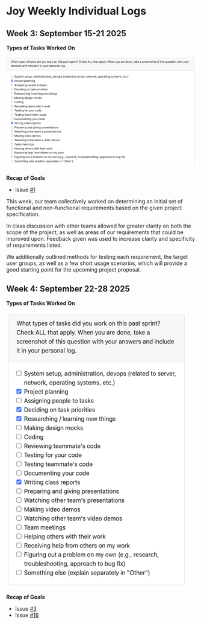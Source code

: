 # Joy Weekly Individual Logs

## Week 3: September 15-21 2025

**Types of Tasks Worked On**

![week 3 task categories](imagesForJoyLogs/week-3-log-ss.png)

**Recap of Goals**

- Issue [#1](https://github.com/COSC-499-W2025/capstone-project-team-20/issues/1)

This week, our team collectively worked on determining an initial set of functional and non-functional requirements based on the given project specification.

In class discussion with other teams allowed for greater clarity on both the scope of the project, as well as areas of our requirements that could be improved upon. Feedback given was used to increase clarity and specificity of requirements listed.

We additionally outlined methods for testing each requirement, the target user groups, as well as a few short usage scenarios, which will provide a good starting point for the upcoming project proposal.

## Week 4: September 22-28 2025

**Types of Tasks Worked On**

![week 4 task categories](imagesForJoyLogs/week-4-tasks.png)

**Recap of Goals**

- Issue [#3](https://github.com/COSC-499-W2025/capstone-project-team-20/issues/3)
- Issue [#16](https://github.com/COSC-499-W2025/capstone-project-team-20/issues/16)


